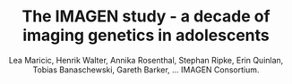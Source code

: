 ---
author: Lea Maricic, Henrik Walter, Annika Rosenthal, Stephan Ripke, Erin Quinlan, Tobias Banaschewski, Gareth Barker, ... IMAGEN Consortium.
title: The IMAGEN study - a decade of imaging genetics in adolescents
journal: MOLECULAR PSYCHIATRY
year: 2020
type: article
doi: 10.1038/s41380-020-0822-5
volume: 25
number: 11
pages: 2648-2671
---